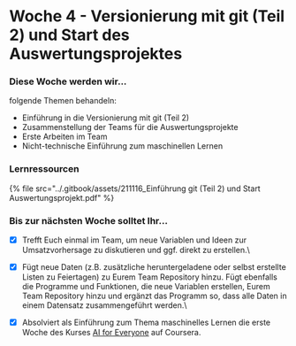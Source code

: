 # Woche 4 - Versionierung mit git (Teil 2) und Start des Auswertungsprojektes

### Diese Woche werden wir...

folgende Themen behandeln:

* Einführung in die Versionierung mit git (Teil 2)
* Zusammenstellung der Teams für die Auswertungsprojekte
* Erste Arbeiten im Team
* Nicht-technische Einführung zum maschinellen Lernen

### Lernressourcen

{% file src="../.gitbook/assets/211116_Einführung git (Teil 2) und Start Auswertungsprojekt.pdf" %}

### Bis zur nächsten Woche solltet Ihr...

* [x] Trefft Euch einmal im Team, um neue Variablen und Ideen zur Umsatzvorhersage zu diskutieren und ggf. direkt zu erstellen.\

* [x] Fügt neue Daten (z.B. zusätzliche heruntergeladene oder selbst erstellte Listen zu Feiertagen) zu Eurem Team Repository hinzu. Fügt ebenfalls die Programme und Funktionen, die neue Variablen erstellen, Eurem Team Repository hinzu und ergänzt das Programm so, dass alle Daten in einem Datensatz zusammengeführt werden.\

* [x] Absolviert als Einführung zum Thema maschinelles Lernen die erste Woche des Kurses [AI for Everyone](https://www.coursera.org/learn/ai-for-everyone) auf Coursera.
